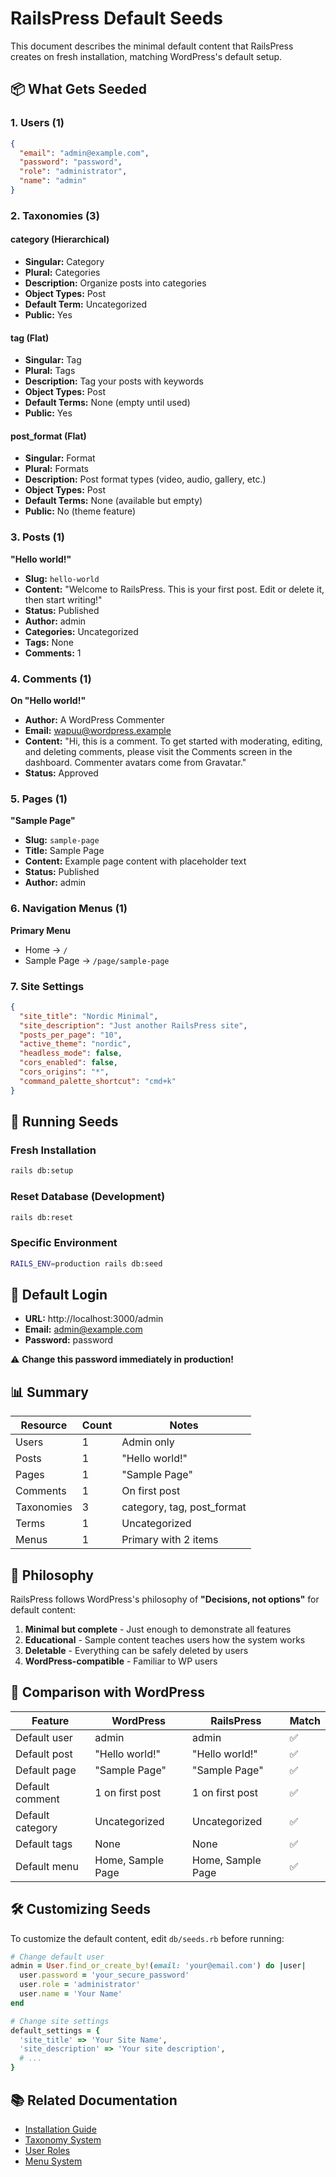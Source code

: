# RailsPress Default Seeds

This document describes the minimal default content that RailsPress creates on fresh installation, matching WordPress's default setup.

## 📦 What Gets Seeded

### 1. Users (1)
```json
{
  "email": "admin@example.com",
  "password": "password",
  "role": "administrator",
  "name": "admin"
}
```

### 2. Taxonomies (3)

#### category (Hierarchical)
- **Singular:** Category
- **Plural:** Categories
- **Description:** Organize posts into categories
- **Object Types:** Post
- **Default Term:** Uncategorized
- **Public:** Yes

#### tag (Flat)
- **Singular:** Tag
- **Plural:** Tags
- **Description:** Tag your posts with keywords
- **Object Types:** Post
- **Default Terms:** None (empty until used)
- **Public:** Yes

#### post_format (Flat)
- **Singular:** Format
- **Plural:** Formats
- **Description:** Post format types (video, audio, gallery, etc.)
- **Object Types:** Post
- **Default Terms:** None (available but empty)
- **Public:** No (theme feature)

### 3. Posts (1)

**"Hello world!"**
- **Slug:** `hello-world`
- **Content:** "Welcome to RailsPress. This is your first post. Edit or delete it, then start writing!"
- **Status:** Published
- **Author:** admin
- **Categories:** Uncategorized
- **Tags:** None
- **Comments:** 1

### 4. Comments (1)

**On "Hello world!"**
- **Author:** A WordPress Commenter
- **Email:** wapuu@wordpress.example
- **Content:** "Hi, this is a comment. To get started with moderating, editing, and deleting comments, please visit the Comments screen in the dashboard. Commenter avatars come from Gravatar."
- **Status:** Approved

### 5. Pages (1)

**"Sample Page"**
- **Slug:** `sample-page`
- **Title:** Sample Page
- **Content:** Example page content with placeholder text
- **Status:** Published
- **Author:** admin

### 6. Navigation Menus (1)

**Primary Menu**
- Home → `/`
- Sample Page → `/page/sample-page`

### 7. Site Settings

```json
{
  "site_title": "Nordic Minimal",
  "site_description": "Just another RailsPress site",
  "posts_per_page": "10",
  "active_theme": "nordic",
  "headless_mode": false,
  "cors_enabled": false,
  "cors_origins": "*",
  "command_palette_shortcut": "cmd+k"
}
```

## 🚀 Running Seeds

### Fresh Installation
```bash
rails db:setup
```

### Reset Database (Development)
```bash
rails db:reset
```

### Specific Environment
```bash
RAILS_ENV=production rails db:seed
```

## 🔐 Default Login

- **URL:** http://localhost:3000/admin
- **Email:** admin@example.com
- **Password:** password

⚠️ **Change this password immediately in production!**

## 📊 Summary

| Resource | Count | Notes |
|----------|-------|-------|
| Users | 1 | Admin only |
| Posts | 1 | "Hello world!" |
| Pages | 1 | "Sample Page" |
| Comments | 1 | On first post |
| Taxonomies | 3 | category, tag, post_format |
| Terms | 1 | Uncategorized |
| Menus | 1 | Primary with 2 items |

## 🎯 Philosophy

RailsPress follows WordPress's philosophy of **"Decisions, not options"** for default content:

1. **Minimal but complete** - Just enough to demonstrate all features
2. **Educational** - Sample content teaches users how the system works
3. **Deletable** - Everything can be safely deleted by users
4. **WordPress-compatible** - Familiar to WP users

## 🔄 Comparison with WordPress

| Feature | WordPress | RailsPress | Match |
|---------|-----------|------------|-------|
| Default user | admin | admin | ✅ |
| Default post | "Hello world!" | "Hello world!" | ✅ |
| Default page | "Sample Page" | "Sample Page" | ✅ |
| Default comment | 1 on first post | 1 on first post | ✅ |
| Default category | Uncategorized | Uncategorized | ✅ |
| Default tags | None | None | ✅ |
| Default menu | Home, Sample Page | Home, Sample Page | ✅ |

## 🛠️ Customizing Seeds

To customize the default content, edit `db/seeds.rb` before running:

```ruby
# Change default user
admin = User.find_or_create_by!(email: 'your@email.com') do |user|
  user.password = 'your_secure_password'
  user.role = 'administrator'
  user.name = 'Your Name'
end

# Change site settings
default_settings = {
  'site_title' => 'Your Site Name',
  'site_description' => 'Your site description',
  # ...
}
```

## 📚 Related Documentation

- [Installation Guide](./INSTALLATION.md)
- [Taxonomy System](../features/taxonomy-system.md)
- [User Roles](../features/user-roles.md)
- [Menu System](../features/menu-system.md)





